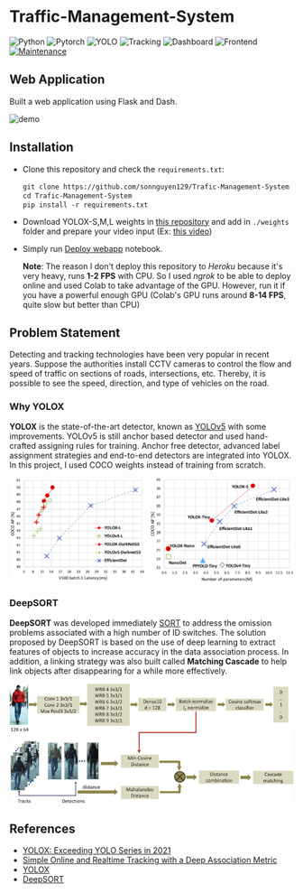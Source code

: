 # Traffic-Management-System

![Python](https://img.shields.io/badge/Python-3.8.10-green.svg)
![Pytorch](https://img.shields.io/badge/Pytorch-1.12.0+cu102-red.svg)
![YOLO](https://img.shields.io/badge/Model-YOLOX-yellow.svg)
![Tracking](https://img.shields.io/badge/Tracking-DeepSORT-blueviolet.svg)
![Dashboard](https://img.shields.io/badge/Dashboard-Plotly-important.svg)
![Frontend](https://img.shields.io/badge/Framework-Flask-ff69b4.svg)
[![Maintenance](https://img.shields.io/badge/Maintained%3F-yes-blue.svg)]((https://github.com/sonnguyen129/Trafic-Management-System/graphs/commit-activity))

## Web Application
Built a web application using Flask and Dash.

![demo](./assets/webapp-demo.gif)

## Installation

* Clone this repository and check the ```requirements.txt```:
    ```shell
    git clone https://github.com/sonnguyen129/Trafic-Management-System
    cd Trafic-Management-System
    pip install -r requirements.txt
    ```

* Download YOLOX-S,M,L weights in [this repository](https://github.com/Megvii-BaseDetection/YOLOX) and add in ```./weights``` folder and prepare your video input (Ex: [this video](https://drive.google.com/file/d/1K9NINYSs0edtCjVeICFMkCM7KTmVshu5/view?usp=sharing))

* Simply run [Deploy webapp](./Deploy_webapp.ipynb) notebook.

    **Note**: The reason I don't deploy this repository to *Heroku* because it's very heavy, runs **1-2 FPS** with CPU. So I used *ngrok* to be able to deploy online and used Colab to take advantage of the GPU. However, run it if you have a powerful enough GPU (Colab's GPU runs around **8-14 FPS**, quite slow but better than CPU)


## Problem Statement
Detecting and tracking technologies have been very popular in recent years. Suppose the authorities install CCTV cameras to control the flow and speed of traffic on sections of roads, intersections, etc. Thereby, it is possible to see the speed, direction, and type of vehicles on the road.

### Why YOLOX

**YOLOX** is the state-of-the-art detector, known as [YOLOv5](https://github.com/ultralytics/yolov5) with some improvements. YOLOv5 is still anchor based detector and used hand-crafted assigning rules for training. Anchor free detector, advanced label assignment strategies and end-to-end detectors are integrated into YOLOX. In this project, I used COCO weights instead of training from scratch. 

![image](./assets/git_fig.png)

### DeepSORT

**DeepSORT** was developed immediately [SORT](https://arxiv.org/pdf/1602.00763.pdf) to address the omission problems associated with a high number of ID switches. The solution proposed by DeepSORT is based on the use of deep learning to extract features of objects to increase accuracy in the data association process. In addition, a linking strategy was also built called **Matching Cascade** to help link objects after disappearing for a while more effectively.

![image](./assets/deep-sort.png)




## References
* [YOLOX: Exceeding YOLO Series in 2021](https://arxiv.org/pdf/2107.08430.pdf)
* [Simple Online and Realtime Tracking with a Deep Association Metric](https://arxiv.org/pdf/1703.07402.pdf)
* [YOLOX](https://github.com/Megvii-BaseDetection/YOLOX)
* [DeepSORT](https://github.com/ZQPei/deep_sort_pytorch)